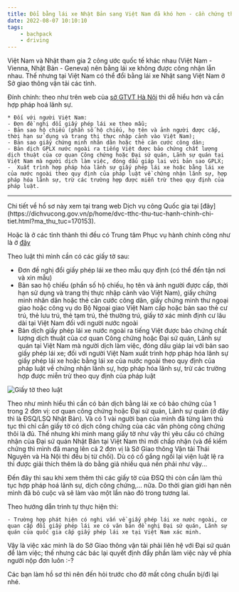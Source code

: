 ```yaml
---
title: Đổi bằng lái xe Nhật Bản sang Việt Nam đã khó hơn - cần chứng thực của ĐSQ  
date: 2022-08-07 10:10:10
tags:
    - bachpack
    - driving
---
```


Việt Nam và Nhật tham gia 2 công ước quốc tế khác nhau (Việt Nam - Vienna, Nhật Bản - Geneva) nên bằng lái xe không được công nhận lẫn nhau. Thế nhưng tại Việt Nam có thể đổi bằng lái xe Nhật sang Việt Nam ở Sở giao thông vận tải các tỉnh.  

<!-- more -->
Đính chính: theo như trên web của [sở GTVT Hà Nội](https://sogtvt.hanoi.gov.vn/tra-cuu-thu-tuc-hanh-chinh?p_p_id=1_WAR_portaltthcportlet&p_p_lifecycle=0&p_p_state=normal&p_p_mode=view&p_p_col_id=column-1&p_p_col_count=1&_1_WAR_portaltthcportlet_id=13650&_1_WAR_portaltthcportlet_coQuan=2711&_1_WAR_portaltthcportlet_redirect=%2Ftra-cuu-thu-tuc-hanh-chinh%3Fp_p_id%3D1_WAR_portaltthcportlet%26p_p_lifecycle%3D0%26p_p_state%3Dnormal%26p_p_mode%3Dview%26p_p_col_id%3Dcolumn-1%26p_p_col_count%3D1%26_1_WAR_portaltthcportlet_mvcPath%3D%252Fhtml%252Fportlet%252Ftthc%252Fview.jsp&_1_WAR_portaltthcportlet_mvcPath=%2Fhtml%2Fportlet%2Ftthc%2F%2Fthutuc_detail.jsp&_1_WAR_portaltthcportlet_linhVuc=4828&fbclid=IwAR2uZh4RoCDUDfC2SCdV1deDj4B51RACMn6SrDTXZtm65TKGn6SWg5jvvY8) thì dễ hiểu hơn và cần hợp pháp hoá lãnh sự.

```
* Đối với người Việt Nam:
- Đơn đề nghị đổi giấy phép lái xe theo mẫu;
- Bản sao hộ chiếu (phần số hộ chiếu, họ tên và ảnh người được cấp, thời hạn sử dụng và trang thị thực nhập cảnh vào Việt Nam);
- Bản sao giấy chứng minh nhân dân hoặc thẻ căn cước công dân;
- Bản dịch GPLX nước ngoài ra tiếng Việt được bảo chứng chất lượng dịch thuật của cơ quan Công chứng hoặc Đại sứ quán, Lãnh sự quán tại Việt Nam mà người dịch làm việc, đóng dấu giáp lai với bản sao GPLX;
-  Xuất trình hợp pháp hóa lãnh sự giấy phép lái xe hoặc bằng lái xe của nước ngoài theo quy định của pháp luật về chứng nhận lãnh sự, hợp pháp hóa lãnh sự, trừ các trường hợp được miễn trừ theo quy định của pháp luật.
```
<hr/>
Chi tiết về hồ sơ này xem tại trang web Dịch vụ công Quốc gia tại [đây](https://dichvucong.gov.vn/p/home/dvc-tthc-thu-tuc-hanh-chinh-chi-tiet.html?ma_thu_tuc=170153).

Hoặc là ở các tỉnh thành thì đều có Trung tâm Phục vụ hành chính công như là ở [đây](https://dichvucong.thainguyen.gov.vn/dich-vu-cong?p_p_id=thutuchanhchinh_WAR_uniportalportlet&p_p_lifecycle=0&p_p_state=normal&p_p_mode=view&p_p_col_id=column-3&p_p_col_count=1&_thutuchanhchinh_WAR_uniportalportlet_maLinhVuc=-1&_thutuchanhchinh_WAR_uniportalportlet_maThuTuc=1.002796.000.00.00.H55&_thutuchanhchinh_WAR_uniportalportlet_jspPage=%2Fhtml%2Fthutuchanhchinh%2Fchitiettthc.jsp&_thutuchanhchinh_WAR_uniportalportlet_idCoQuan=-1)

Theo luật thì mình cần có các giấy tờ sau:
- Đơn đề nghị đổi giấy phép lái xe theo mẫu quy định (có thể đến tận nơi và xin mẫu)
- Bản sao hộ chiếu (phần số hộ chiếu, họ tên và ảnh người được cấp, thời hạn sử dụng và trang thị thực nhập cảnh vào Việt Nam), giấy chứng minh nhân dân hoặc thẻ căn cước công dân, giấy chứng minh thư ngoại giao hoặc công vụ do Bộ Ngoại giao Việt Nam cấp hoặc bản sao thẻ cư trú, thẻ lưu trú, thẻ tạm trú, thẻ thường trú, giấy tờ xác minh định cư lâu dài tại Việt Nam đối với người nước ngoài
- Bản dịch giấy phép lái xe nước ngoài ra tiếng Việt được bảo chứng chất lượng dịch thuật của cơ quan Công chứng hoặc Đại sứ quán, Lãnh sự quán tại Việt Nam mà người dịch làm việc, đóng dấu giáp lai với bản sao giấy phép lái xe; đối với người Việt Nam xuất trình hợp pháp hóa lãnh sự giấy phép lái xe hoặc bằng lái xe của nước ngoài theo quy định của pháp luật về chứng nhận lãnh sự, hợp pháp hóa lãnh sự, trừ các trường hợp được miễn trừ theo quy định của pháp luật

![Giấy tờ theo luật](https://i.imgur.com/9ygLKQC.png)

Theo như mình hiểu thì cần có bản dịch bằng lái xe có bảo chứng của 1 trong 2 đơn vị: cơ quan công chứng hoặc Đại sứ quán, Lãnh sự quán (ở đây thì là ĐSQ/LSQ Nhật Bản). Và có 1 vài người bạn của mình đã từng làm thủ tục thì chỉ cần giấy tờ có dịch công chứng của các văn phòng công chứng thôi là đủ. Thế nhưng khi mình mang giấy tờ như vậy thì yêu cầu có chứng nhận của Đại sứ quán Nhật Bản tại Việt Nam thì mới chấp nhận (và để kiểm chứng thì mình đã mang lên cả 2 đơn vị là Sở Giao thông Vận tải Thái Nguyên và Hà Nội thì đều bị từ chối). Dù có cố gắng ngồi lại viện luật lệ ra thì được giải thích thêm là do bằng giả nhiều quá nên phải như vậy...

Đến đây thì sau khi xem thêm thì các giấy tờ của ĐSQ thì còn cần làm thủ tục hợp pháp hoá lãnh sự, dịch công chứng,... nữa. Do thời gian giới hạn nên mình đã bỏ cuộc và sẽ làm vào một lần nào đó trong tương lai.

Theo hướng dẫn trình tự thực hiện thì: 
```
- Trường hợp phát hiện có nghi vấn về giấy phép lái xe nước ngoài, cơ quan cấp đổi giấy phép lái xe có văn bản đề nghị Đại sứ quán, Lãnh sự quán của quốc gia cấp giấy phép lái xe tại Việt Nam xác minh.
```

Vậy là việc xác minh là do Sở Giao thông vận tải phải liên hệ với Đại sứ quán để làm việc; thế nhưng các bác lại quyết định đẩy phần làm việc này về phía người nộp đơn luôn :-?

Các bạn làm hồ sơ thì nên đến hỏi trước cho đỡ mất công chuẩn bị/đi lại nhé.


